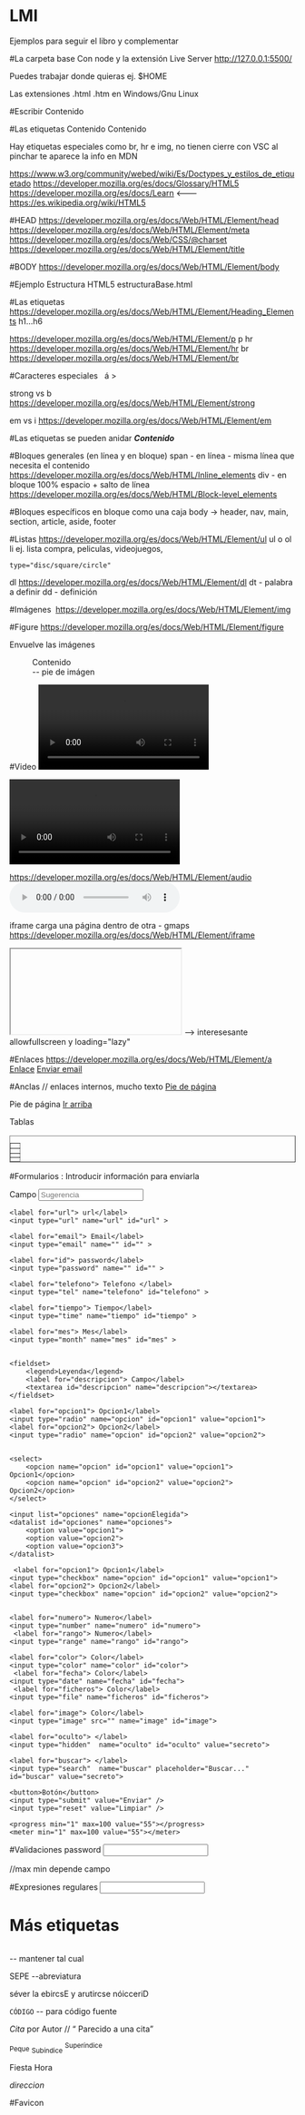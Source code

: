 # LMI

Ejemplos para seguir el libro y complementar

#La carpeta base
Con node y la extensión Live Server
http://127.0.0.1:5500/

Puedes trabajar donde quieras
ej. $HOME

Las extensiones .html .htm en Windows/Gnu Linux

#Escribir
Contenido 

#Las etiquetas
<etiqueta>Contenido</etiqueta>
<etiqueta atributo="valor"> Contenido</etiqueta>

Hay etiquetas especiales como br, hr e img, no tienen cierre
con VSC al pinchar te aparece la info en MDN 

https://www.w3.org/community/webed/wiki/Es/Doctypes_y_estilos_de_etiquetado
https://developer.mozilla.org/es/docs/Glossary/HTML5
https://developer.mozilla.org/es/docs/Learn <--- 
https://es.wikipedia.org/wiki/HTML5


#HEAD
https://developer.mozilla.org/es/docs/Web/HTML/Element/head
https://developer.mozilla.org/es/docs/Web/HTML/Element/meta
https://developer.mozilla.org/es/docs/Web/CSS/@charset
https://developer.mozilla.org/es/docs/Web/HTML/Element/title


#BODY
https://developer.mozilla.org/es/docs/Web/HTML/Element/body

#Ejemplo Estructura HTML5
estructuraBase.html

#Las etiquetas
https://developer.mozilla.org/es/docs/Web/HTML/Element/Heading_Elements
h1...h6

https://developer.mozilla.org/es/docs/Web/HTML/Element/p
p
hr
https://developer.mozilla.org/es/docs/Web/HTML/Element/hr
 br
https://developer.mozilla.org/es/docs/Web/HTML/Element/br

#Caracteres especiales 
&nbsp; &aacute; &gt; 

strong vs b 
https://developer.mozilla.org/es/docs/Web/HTML/Element/strong

em  vs i
https://developer.mozilla.org/es/docs/Web/HTML/Element/em


#Las etiquetas se pueden anidar
<strong><em>Contenido</em></strong>


#Bloques generales (en línea y en bloque)
span - en línea - misma línea que necesita el contenido
https://developer.mozilla.org/es/docs/Web/HTML/Inline_elements
div  - en bloque 100% espacio + salto de línea
https://developer.mozilla.org/es/docs/Web/HTML/Block-level_elements

#Bloques específicos en bloque como una caja
body -> header, nav, main, section, article, aside, footer

#Listas
https://developer.mozilla.org/es/docs/Web/HTML/Element/ul
ul o ol
  li
  ej. lista compra, peliculas, videojuegos, 

    type="disc/square/circle"

dl 
https://developer.mozilla.org/es/docs/Web/HTML/Element/dl
  dt - palabra a definir
  dd - definición

#Imágenes
<img src="" alt="" title="">
https://developer.mozilla.org/es/docs/Web/HTML/Element/img

#Figure
https://developer.mozilla.org/es/docs/Web/HTML/Element/figure

Envuelve las imágenes
<figure>
    <img src="" alt="" title="" />
    <figcaption> Contenido </figcaption> -- pie de imágen
</figure>


#Video
<video src="" controls autoplay>
https://developer.mozilla.org/es/docs/Web/HTML/Element/video
</video>

<video controls>
    <source src="*.mp4" type="video/mp4" /> 
    <source src="*.ogg" type="video/ogg" /> 
    No compatible con el vídeo
</video>

https://developer.mozilla.org/es/docs/Web/HTML/Element/audio
<audio src="" controls>
 Esta etiqueta no es compatible
</audio>

iframe carga una página dentro de otra - gmaps
https://developer.mozilla.org/es/docs/Web/HTML/Element/iframe
<iframe src="">
</iframe> --> interesesante allowfullscreen y loading="lazy"

#Enlaces
https://developer.mozilla.org/es/docs/Web/HTML/Element/a
<a href="" target="_blank">Enlace</a>
<a href="mailto:email@email.es">Enviar email</a>

#Anclas // enlaces internos, mucho texto
<a href="#pie_pagina">Pie de página</a>

<footer id="pie_pagina">
Pie de página <a href="#top">Ir arriba</a>
</footer>

Tablas
<table border="1" summary="Resumen">
<caption></caption>
<thead>
    <th></th>
</thead>
<tbody>
    <th scope=row></th>
    <tr>
        <td></td>
    </tr>
</tbody>
<tfoot>
    <tr>
        <td colspan="2"></td>
    </tr>

</tfoot>
</table>

#Formularios : Introducir información para enviarla 
<form method="" action="">
    <label for="id"> Campo</label>
    <input type="text" name="" id="" placeholder="Sugerencia">

    <label for="url"> url</label>
    <input type="url" name="url" id="url" >
    
    <label for="email"> Email</label>
    <input type="email" name="" id="" >

    <label for="id"> password</label>
    <input type="password" name="" id="" >

    <label for="telefono"> Telefono </label>
    <input type="tel" name="telefono" id="telefono" >

    <label for="tiempo"> Tiempo</label>
    <input type="time" name="tiempo" id="tiempo" >

    <label for="mes"> Mes</label>
    <input type="month" name="mes" id="mes" >

  
    <fieldset>
        <legend>Leyenda</legend>
        <label for="descripcion"> Campo</label>
        <textarea id="descripcion" name="descripcion"></textarea>
    </fieldset>

    <label for="opcion1"> Opcion1</label>
    <input type="radio" name="opcion" id="opcion1" value="opcion1">
    <label for="opcion2"> Opcion2</label>
    <input type="radio" name="opcion" id="opcion2" value="opcion2">

   
    <select>
        <opcion name="opcion" id="opcion1" value="opcion1"> Opcion1</opcion>
        <opcion name="opcion" id="opcion2" value="opcion2"> Opcion2</opcion>
    </select>
    
    <input list="opciones" name="opcionElegida">
    <datalist id="opciones" name="opciones">
        <option value="opcion1">
        <option value="opcion2">
        <option value="opcion3">
    </datalist>

     <label for="opcion1"> Opcion1</label>
    <input type="checkbox" name="opcion" id="opcion1" value="opcion1">
    <label for="opcion2"> Opcion2</label>
    <input type="checkbox" name="opcion" id="opcion2" value="opcion2">


    <label for="numero"> Numero</label>
    <input type="number" name="numero" id="numero">
     <label for="rango"> Numero</label>
    <input type="range" name="rango" id="rango">

    <label for="color"> Color</label>
    <input type="color" name="color" id="color">
     <label for="fecha"> Color</label>
    <input type="date" name="fecha" id="fecha">
     <label for="ficheros"> Color</label>
    <input type="file" name="ficheros" id="ficheros">

    <label for="image"> Color</label>
    <input type="image" src="" name="image" id="image">

    <label for="oculto"> </label>
    <input type="hidden"  name="oculto" id="oculto" value="secreto">

    <label for="buscar"> </label>
    <input type="search"  name="buscar" placeholder="Buscar..." id="buscar" value="secreto">

    <button>Botón</button>
    <input type="submit" value="Enviar" />
    <input type="reset" value="Limpiar" />

    <progress min="1" max=100 value="55"></progress>
    <meter min="1" max=100 value="55"></meter>

    
</form>


#Validaciones
  <label for="id"> password</label>
  <input type="password" minlenght="8" maxlength="30" name="" id="" required>

//max min depende campo

#Expresiones regulares
<input type="text" required
minlenght="8" 
maxlength="30"
pattern="[A-Za-z ]+"
/>


# Más etiquetas

<pre></pre> -- mantener tal cual 

<abbr> SEPE</abbr> --abreviatura

<bdo dir="rtl"> Dirección escritura y Escribe al revés </bdo>

<code>CÓDIGO</code> -- para código fuente

<cite>Cita</cite> por Autor // <q> Parecido a una cita</q>

<small>Peque</small>
<sub>Subíndice</sub>
<sup>Superíndice</sup>

<time datetime="2022-12-25">Fiesta</time>
<time>Hora</time>

<address>
direccion
</address>

#Favicon
<head>
<link rel="icon" type="image/png" href="" />
</head>
